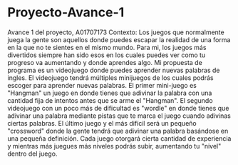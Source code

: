 # Proyecto-Avance-1
Avance 1 del proyecto, A01707173
Contexto: Los juegos que normalmente juega la gente son aquellos donde puedes escapar la realidad de una forma en la que no te sientes en el mismo mundo. Para mi, los juegos más divertidos siempre han sido esos en los cuales puedes ver como tu progreso va aumentando y donde aprendes algo. Mi propuesta de programa es un videojuego donde puedes aprender nuevas palabras de ingles. El videojuego tendrá múltiples minijuegos de los cuales podrás escoger para aprender nuevas palabras. El primer mini-juego es "Hangman" un juego en donde tienes que adivinar la palabra con una cantidad fija de intentos antes que se arme el "Hangman". El segundo videojuego con un poco más de dificultad es "wordle" en donde tienes que adivinar una palabra mediante pistas que te marca el juego cuando adivinas ciertas palabras. El último juego y el más difícil será un pequeño "crossword" donde la gente tendrá que adivinar una palabra basándose en una pequeña definición. Cada juego otorgará cierta cantidad de experiencia y mientras más juegues más niveles podrás subir, aumentando tu "nivel" dentro del juego. 
